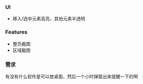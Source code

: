 ### UI

-   移入/选中元素高亮，其他元素半透明

### Features

-   整页截图
-   区域截图

### 需求

有没有什么软件是可以放桌面，然后一个小时弹窗出来提醒一下的啊
